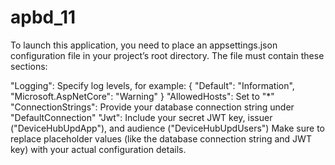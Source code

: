 # apbd_11
To launch this application, you need to place an appsettings.json configuration file in your project’s root directory. The file must contain these sections:

"Logging": Specify log levels, for example: { "Default": "Information", "Microsoft.AspNetCore": "Warning" }
"AllowedHosts": Set to "*"
"ConnectionStrings": Provide your database connection string under "DefaultConnection"
"Jwt": Include your secret JWT key, issuer ("DeviceHubUpdApp"), and audience ("DeviceHubUpdUsers")
Make sure to replace placeholder values (like the database connection string and JWT key) with your actual configuration details.
